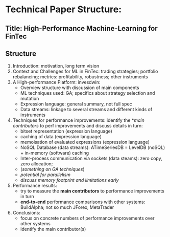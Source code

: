 # Technical Paper Structure: 

## Title: High-Performance Machine-Learning for FinTec

## Structure

1. Introduction:
   motivation, long term vision
2. Context and Challenges for ML in FinTec:
   trading strategies; portfolio rebalancing; metrics: profitability, robustness; other instruments
3. A High-performance Platform: invesdwin:
   - Overview structure with discussion of main components
   - ML techniques used: GA; specifics about strategy selection and mutation
   - Expression language: general summary, not full spec
   - Data streams: linkage to several streams and different kinds of instruments
4. Techniques for performance improvements:
   identify the **main contributors* to perf improvements and discuss details in turn:
   - bitset representation (expression language)
   - caching of data (expression language)
   - memoisation of evaluated expressions  (expression language)
   - NoSQL Database (data streams): ATimeSeriesDB = LevelDB (noSQL) + in-memory (software) caching
   - Inter-process communication via sockets (data steams): zero copy, zero allocation; 
   - (*something on GA techniques*)
   - *potential for parallelism*
   - *discuss memory footprint and limitations early*
5. Performance results:
   - try to measure the **main contributors** to performance improvements in turn
   - **end-to-end** performance comparisons with other systems: BuildAlpha; not so much JForex, MetaTrader
6. Conclusions:
   - focus on concrete numbers of performance improvements over other systems
   - identify the main contributor(s)
   


